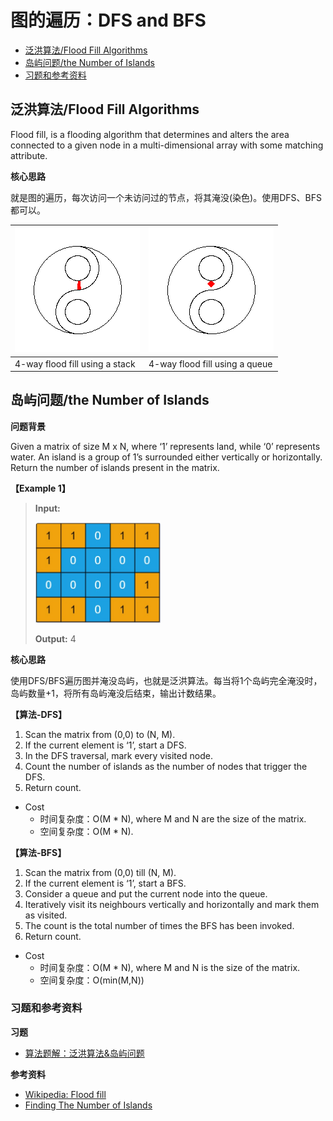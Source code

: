 # 图的遍历：DFS and BFS

- [泛洪算法/Flood Fill Algorithms](#Flood_Fill)
- [岛屿问题/the Number of Islands](#岛屿问题)
- [习题和参考资料](#习题和参考资料20230910)

## 泛洪算法/Flood Fill Algorithms <a name="Flood_Fill"></a>

Flood fill, is a flooding algorithm that determines and alters the area connected to a given node in a multi-dimensional array with some matching attribute.

**核心思路**

就是图的遍历，每次访问一个未访问过的节点，将其淹没(染色)。使用DFS、BFS都可以。

|<img src="https://github.com/TBD2021/Salt-and-Computer-Science/blob/main/Algorithms/img/floodfill1_animation_stack.gif" width=200px>|<img src="https://github.com/TBD2021/Salt-and-Computer-Science/blob/main/Algorithms/img/floodfill1_animation_queue.gif" width=200px>|
|---|---|
|4-way flood fill using a stack|4-way flood fill using a queue|

## 岛屿问题/the Number of Islands <a name="岛屿问题"></a>

**问题背景**

Given a matrix of size M x N, where ‘1’ represents land, while ‘0’ represents water. An island is a group of 1’s surrounded either vertically or horizontally.
Return the number of islands present in the matrix.

**【Example 1】**

> **Input:**
>
> <img src="https://github.com/TBD2021/Salt-and-Computer-Science/blob/main/Algorithms/img/%E5%B2%9B%E5%B1%BF%E9%97%AE%E9%A2%981.jpg" width=200px>
> 
>**Output:** 4

**核心思路**

使用DFS/BFS遍历图并淹没岛屿，也就是泛洪算法。每当将1个岛屿完全淹没时，岛屿数量+1，将所有岛屿淹没后结束，输出计数结果。

**【算法-DFS】**

1. Scan the matrix from (0,0) to (N, M).
2. If the current element is ‘1’, start a DFS.
3. In the DFS traversal, mark every visited node.
4. Count the number of islands as the number of nodes that trigger the DFS.
5. Return count.

- Cost
  - 时间复杂度：O(M * N), where M and N are the size of the matrix.
  - 空间复杂度：O(M * N).

**【算法-BFS】**

1. Scan the matrix from (0,0) till (N, M).
2. If the current element is ‘1’, start a BFS.
3. Consider a queue and put the current node into the queue.
4. Iteratively visit its neighbours vertically and horizontally and mark them as visited.
5. The count is the total number of times the BFS has been invoked.
6. Return count.

- Cost
  - 时间复杂度：O(M * N), where M and N is the size of the matrix.
  - 空间复杂度：O(min(M,N))

### 习题和参考资料 <a name="习题和参考资料20230910">

**习题**

- [算法题解：泛洪算法&岛屿问题](../算法题解/算法题解-Flood_Fill&岛屿问题.md)

**参考资料**

- [Wikipedia: Flood fill](https://en.wikipedia.org/wiki/Flood_fill)
- [Finding The Number of Islands](https://www.interviewbit.com/blog/number-of-islands/)
